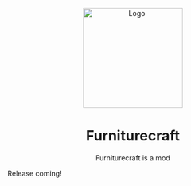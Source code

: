 <p align="center"><img src="" alt="Logo" width="200"></p>
<h1 align="center">Furniturecraft</h1>
<p align="center">Furniturecraft is a mod</p>
<p>Release coming!</p>
